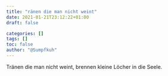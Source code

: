 ```yaml
---
title: "ränen die man nicht weint"
date: 2021-01-21T23:12:22+01:00
draft: false

categories: []
tags: []
toc: false
author: "@Sumpfkuh"
---
```

Tränen die man nicht weint, brennen kleine Löcher in die Seele.